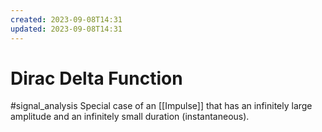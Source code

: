 ```yaml
---
created: 2023-09-08T14:31
updated: 2023-09-08T14:31
---
```

# Dirac Delta Function
#signal_analysis 
Special case of an [[Impulse]] that has an infinitely large amplitude and an infinitely small duration (instantaneous).